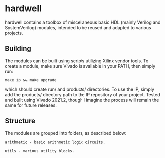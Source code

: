 # hardwell

hardwell contains a toolbox of miscellaneous basic HDL (mainly Verilog and SystemVerilog) modules, intended to be reused and adapted to various projects.

## Building
The modules can be built using scripts utilizing Xilinx vendor tools. To create a module, make sure Vivado is available in your PATH, then simply run:
```
make ip && make upgrade
```
which should create run/ and products/ directories. To use the IP, simply add the products/ directory path to the IP repository of your project.
Tested and built using Vivado 2021.2, though I imagine the process will remain the same for future releases.

## Structure
The modules are grouped into folders, as described below:
```
arithmetic - basic arithmetic logic circuits.

utils - various utility blocks.

```
